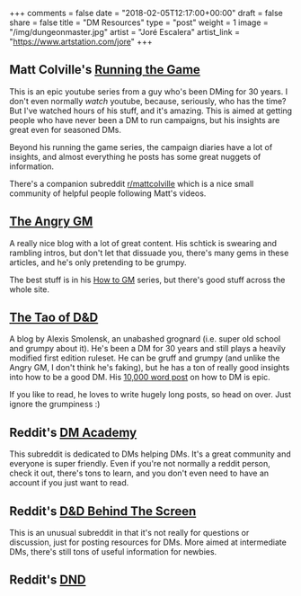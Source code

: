 +++
comments = false
date = "2018-02-05T12:17:00+00:00"
draft = false
share = false
title = "DM Resources"
type = "post"
weight = 1
image = "/img/dungeonmaster.jpg"
artist = "Joré Escalera"
artist_link = "https://www.artstation.com/jore"
+++

## Matt Colville's [Running the Game](https://www.youtube.com/watch?v=e-YZvLUXcR8&list=PLlUk42GiU2guNzWBzxn7hs8MaV7ELLCP_)

This is an epic youtube series from a guy who's been DMing for 30 years.  I
don't even normally *watch* youtube, because, seriously, who has the time?  But
I've watched hours of his stuff, and it's amazing.  This is aimed at getting
people who have never been a DM to run campaigns, but his insights are great
even for seasoned DMs. 

Beyond his running the game series, the campaign diaries have a lot of
insights, and almost everything he posts has some great nuggets of information. 

There's a companion subreddit
[r/mattcolville](https://reddit.com/r/mattcolville) which is a nice small
community of helpful people following Matt's videos.

## [The Angry GM](http://theangrygm.com/)

A really nice blog with a lot of great content.  His schtick is swearing and
rambling intros, but don't let that dissuade you, there's many gems in these
articles, and he's only pretending to be grumpy.

The best stuff is in his [How to GM](http://theangrygm.com/category/how-to-gm/)
series, but there's good stuff across the whole site.

## [The Tao of D&D](http://tao-dnd.blogspot.com/)

A blog by Alexis Smolensk, an unabashed grognard (i.e. super old school and
grumpy about it).  He's been a DM for 30 years and still plays a heavily
modified first edition ruleset.  He can be gruff and grumpy (and unlike the
Angry GM, I don't think he's faking), but he has a ton of really good insights
into how to be a good DM.  His [10,000 word
post](http://tao-dnd.blogspot.ca/2011/12/how-to-dungeon-master-10000-word-post.html)
on how to DM is epic.  

If you like to read, he loves to write hugely long posts, so head on over.  Just
ignore the grumpiness :)

## Reddit's [DM Academy](https://reddit.com/r/dmacademy)

This subreddit is dedicated to DMs helping DMs.  It's a great community and
everyone is super friendly. Even if you're not normally a reddit person, check
it out, there's tons to learn, and you don't even need to have an account if you
just want to read.

## Reddit's [D&D Behind The Screen](https://reddit.com/r/dndbehindthescreen)

This is an unusual subreddit in that it's not really for questions or
discussion, just for posting resources for DMs.  More aimed at intermediate DMs,
there's still tons of useful information for newbies.


## Reddit's [DND](https://reddit.com/r/dndbehindthescreen)